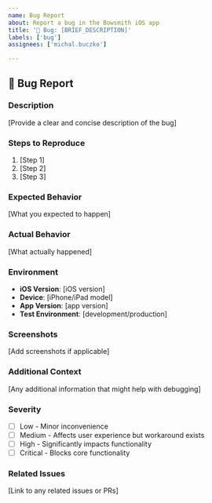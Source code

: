 ```yaml
---
name: Bug Report
about: Report a bug in the Bowsmith iOS app
title: '🐛 Bug: [BRIEF_DESCRIPTION]'
labels: ['bug']
assignees: ['michal.buczko']

---
```


## 🐛 Bug Report

### Description
[Provide a clear and concise description of the bug]

### Steps to Reproduce
1. [Step 1]
2. [Step 2]
3. [Step 3]

### Expected Behavior
[What you expected to happen]

### Actual Behavior
[What actually happened]

### Environment
- **iOS Version**: [iOS version]
- **Device**: [iPhone/iPad model]
- **App Version**: [app version]
- **Test Environment**: [development/production]

### Screenshots
[Add screenshots if applicable]

### Additional Context
[Any additional information that might help with debugging]

### Severity
- [ ] Low - Minor inconvenience
- [ ] Medium - Affects user experience but workaround exists
- [ ] High - Significantly impacts functionality
- [ ] Critical - Blocks core functionality

### Related Issues
[Link to any related issues or PRs]
